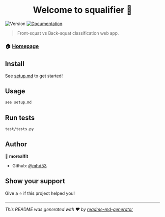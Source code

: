 <h1 align="center">Welcome to squalifier 👋</h1>
<p>
  <img alt="Version" src="https://img.shields.io/badge/version-0.1-blue.svg?cacheSeconds=2592000" />
  <a href="documentation.md" target="_blank">
    <img alt="Documentation" src="https://img.shields.io/badge/documentation-yes-brightgreen.svg" />
  </a>
</p>

> Front-squat vs Back-squat classification web app.

### 🏠 [Homepage](squalifier.com)

## Install

See [setup.md](https://github.com/mhd53/squalifier/blob/master/setup.md) to get started!

## Usage

```sh
see setup.md
```

## Run tests

```sh
test/tests.py
```

## Author

👤 **morealfit**

* Github: [@mhd53](https://github.com/mhd53)

## Show your support

Give a ⭐️ if this project helped you!

***
_This README was generated with ❤️ by [readme-md-generator](https://github.com/kefranabg/readme-md-generator)_